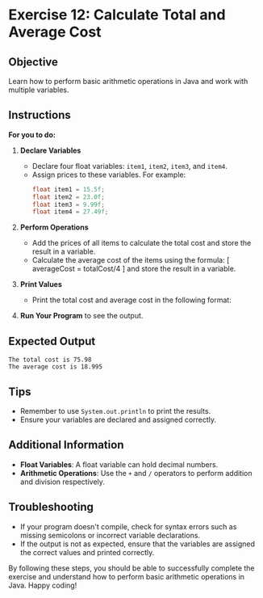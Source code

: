 # Exercise 12: Calculate Total and Average Cost

## Objective
Learn how to perform basic arithmetic operations in Java and work with multiple variables.

## Instructions

**For you to do:**

1. **Declare Variables**
    - Declare four float variables: `item1`, `item2`, `item3`, and `item4`.
    - Assign prices to these variables. For example:
      ```java
      float item1 = 15.5f;
      float item2 = 23.0f;
      float item3 = 9.99f;
      float item4 = 27.49f;
      ```

2. **Perform Operations**
    - Add the prices of all items to calculate the total cost and store the result in a variable.
    - Calculate the average cost of the items using the formula:
      [
      averageCost = totalCost/4
      ]
      and store the result in a variable.

3. **Print Values**
    - Print the total cost and average cost in the following format:

4. **Run Your Program** to see the output.

## Expected Output
```
The total cost is 75.98
The average cost is 18.995
```

## Tips
- Remember to use `System.out.println` to print the results.
- Ensure your variables are declared and assigned correctly.

## Additional Information
- **Float Variables**: A float variable can hold decimal numbers.
- **Arithmetic Operations**: Use the `+` and `/` operators to perform addition and division respectively.

## Troubleshooting
- If your program doesn't compile, check for syntax errors such as missing semicolons or incorrect variable declarations.
- If the output is not as expected, ensure that the variables are assigned the correct values and printed correctly.

By following these steps, you should be able to successfully complete the exercise and understand how to perform basic arithmetic operations in Java. Happy coding!
